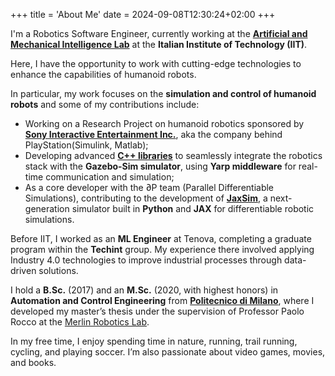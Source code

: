 +++
title = 'About Me'
date = 2024-09-08T12:30:24+02:00
+++

I'm a Robotics Software Engineer, currently working at the [**Artificial and Mechanical Intelligence Lab**](https://ami.iit.it/it/) at the **Italian Institute of Technology (IIT)**.

Here, I have the opportunity to work with cutting-edge technologies to enhance the capabilities of humanoid robots.

In particular, my work focuses on the **simulation and control of humanoid robots** and some of my contributions include:

- Working on a Research Project on humanoid robotics sponsored by [**Sony Interactive Entertainment Inc.**](https://sonyinteractive.com/en/), aka the company behind PlayStation(Simulink, Matlab);
- Developing advanced [**C++ libraries**](https://github.com/robotology/gz-sim-yarp-plugins) to seamlessly integrate the robotics stack with the **Gazebo-Sim simulator**, using **Yarp middleware** for real-time communication and simulation;
- As a core developer with the ∂P team (Parallel Differentiable Simulations), contributing to the development of [**JaxSim**](https://github.com/ami-iit/jaxsim), a next-generation simulator built in **Python** and **JAX** for differentiable robotic simulations.

Before IIT, I worked as an **ML Engineer** at Tenova, completing a graduate program within the **Techint** group. My experience there involved applying Industry 4.0 technologies to improve industrial processes through data-driven solutions.

I hold a **B.Sc.** (2017) and an **M.Sc.** (2020, with highest honors) in **Automation and Control Engineering** from [**Politecnico di Milano**](https://www.polimi.it/), where I developed my master’s thesis under the supervision of Professor Paolo Rocco at the [Merlin Robotics Lab](http://merlin.deib.polimi.it/).

In my free time, I enjoy spending time in nature, running, trail running, cycling, and playing soccer. I’m also passionate about video games, movies, and books.
